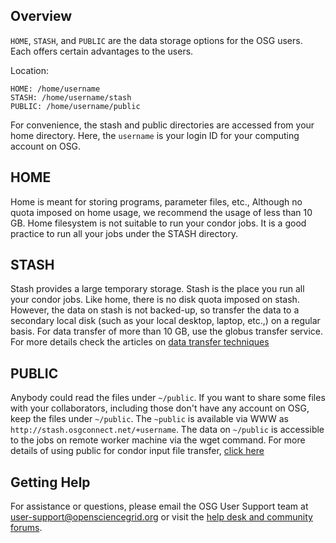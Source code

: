 [title]: - "Storage Solutions on OSG: Home, Stash, and Public"


Overview
--------

`HOME`, `STASH`, and `PUBLIC` are the data storage options for the OSG users.  Each offers certain advantages to the users.

Location:

    HOME: /home/username
    STASH: /home/username/stash
    PUBLIC: /home/username/public

For convenience, the stash and public directories are accessed from your home directory. Here, the `username` is your login ID for your computing account on OSG. 

HOME
----
Home is meant for storing programs, parameter files, etc., Although no quota imposed on home usage,  we recommend the usage of less than 10 GB. Home filesystem is not suitable to run your condor jobs. It is a good practice to run all your jobs under the STASH directory.

STASH
-----
Stash provides a large temporary storage. Stash is the place you run all your condor jobs. Like home, there is no disk quota imposed on stash. However, the data on stash is not backed-up, so transfer the data to a secondary local disk (such as your local desktop, laptop, etc.,) on a regular basis.  For data transfer of more than 10 GB, use the globus transfer service.  For more details check the articles on [data transfer techniques](https://support.opensciencegrid.org/solution/folders/5000260918)


PUBLIC
------
Anybody could read the files under `~/public`. If you want to share some files with your collaborators, including those don't have any account on OSG, keep the files under `~/public`. The `~public` is available via WWW as `http://stash.osgconnect.net/+username`. The data on `~/public` is accessible to the jobs on remote worker machine via the wget command. For more details of using public for condor input file transfer,  [click here](https://support.opensciencegrid.org/solution/articles/5000639798-access-stash-remotely-using-http)

## Getting Help
For assistance or questions, please email the OSG User Support team  at [user-support@opensciencegrid.org](mailto:user-support@opensciencegrid.org) or visit the [help desk and community forums](http://support.opensciencegrid.org).



 

